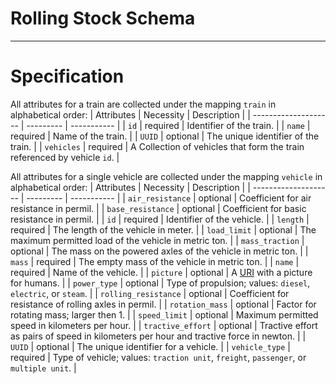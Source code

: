 # Rolling Stock Schema

------------

# Specification

All attributes for a train are collected under the mapping `train` in alphabetical order:
| Attributes           | Necessity | Description |
| -------------------- | --------- | ----------- |
| `id`                 | required  | Identifier of the train. |
| `name`               | required  | Name of the train. |
| `UUID`               | optional  | The unique identifier of the train. |
| `vehicles`           | required  | A Collection of vehicles that form the train referenced by vehicle `id`. |

All attributes for a single vehicle are collected under the mapping `vehicle` in alphabetical order:
| Attributes           | Necessity | Description |
| -------------------- | --------- | ----------- |
| `air_resistance`     | optional  | Coefficient for air resistance in permil. |
| `base_resistance`    | optional  | Coefficient for basic resistance  in permil. |
| `id`                 | required  | Identifier of the vehicle. |
| `length`             | required  | The length of the vehicle in meter. |
| `load_limit`         | optional  | The maximum permitted load of the vehicle in metric ton. |
| `mass_traction`      | optional  | The mass on the powered axles of the vehicle in metric ton. |
| `mass`               | required  | The empty mass of the vehicle in metric ton. |
| `name`               | required  | Name of the vehicle. |
| `picture`            | optional  | A [URI](https://en.wikipedia.org/wiki/Uniform_Resource_Identifier) with a picture for humans. | 
| `power_type`         | optional  | Type of propulsion; values: `diesel`, `electric`, or `steam`. |
| `rolling_resistance` | optional  | Coefficient for resistance of rolling axles in permil. |
| `rotation_mass`      | optional  | Factor for rotating mass; larger then 1. |
| `speed_limit`        | optional  | Maximum permitted speed in kilometers per hour. |
| `tractive_effort`    | optional  | Tractive effort as pairs of speed in kilometers per hour and tractive force in newton. |
| `UUID`               | optional  | The unique identifier for a vehicle. |
| `vehicle_type`       | required  | Type of vehicle; values: `traction unit`, `freight`, `passenger`, or `multiple unit`. |
